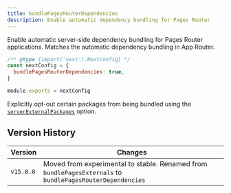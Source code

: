 ```yaml
---
title: bundlePagesRouterDependencies
description: Enable automatic dependency bundling for Pages Router
---
```


Enable automatic server-side dependency bundling for Pages Router applications. Matches the automatic dependency bundling in App Router.

```js
/** @type {import('next').NextConfig} */
const nextConfig = {
  bundlePagesRouterDependencies: true,
}

module.exports = nextConfig
```

Explicitly opt-out certain packages from being bundled using the [`serverExternalPackages`](/docs/nextjs-cn/pages/api-reference/config/next-config-js/serverExternalPackages) option.

## Version History

| Version   | Changes                                                                                                   |
| --------- | --------------------------------------------------------------------------------------------------------- |
| `v15.0.0` | Moved from experimental to stable. Renamed from `bundlePagesExternals` to `bundlePagesRouterDependencies` |
